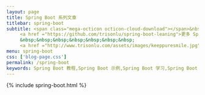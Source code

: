 ```yaml
---
layout: page
title: Spring Boot 系列文章
titlebar: spring-boot
subtitle: <span class="mega-octicon octicon-cloud-download"></span>&nbsp;&nbsp;
     <a href ="https://github.com/trisonlu/spring-boot-leaning">更多 Spring Boot 2.0 精选课程 ， <font color="#EB9439">点我</font>查看！</a><br/>
     &nbsp;&nbsp;&nbsp;&nbsp;&nbsp;&nbsp;&nbsp;
     <a href ="http://www.trisonlu.com/assets/images/keeppuresmile.jpg">关注公众号：<font color="#00FF00">舍予堇力</font>，回复"springboot" 进群交流。</a>
menu: spring-boot
css: ['blog-page.css']
permalink: /spring-boot
keywords: Spring Boot 教程,Spring Boot 示例,Spring Boot 学习,Spring Boot 资源,Spring Boot 2.0
---
```


{% include spring-boot.html %}